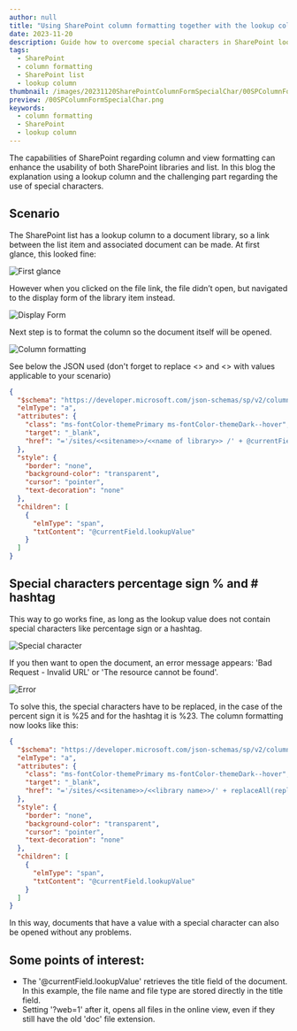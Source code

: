 ```yaml
---
author: null
title: "Using SharePoint column formatting together with the lookup column and special characters (% and #)"
date: 2023-11-20
description: Guide how to overcome special characters in SharePoint lookup column
tags:
  - SharePoint
  - column formatting
  - SharePoint list
  - lookup column
thumbnail: /images/20231120SharePointColumnFormSpecialChar/00SPColumnFormSpecialChar.png
preview: /00SPColumnFormSpecialChar.png
keywords:
  - column formatting
  - SharePoint
  - lookup column
---
```




The capabilities of SharePoint regarding column and view formatting can enhance the usability of both SharePoint libraries and list.
In this blog the explanation using a lookup column and the challenging part regarding the use of special characters. 

## Scenario
The SharePoint list has a lookup column to a document library, so a link between the list item and associated document can be made. At first glance, this looked fine:


![First glance](/images/20231120SharePointColumnFormSpecialChar/1-firstglance.png)

However when you clicked on the file link, the file didn’t open, but navigated to the display form of the library item instead. 

![Display Form](/images/20231120SharePointColumnFormSpecialChar/2-displayform.png)

Next step is to format the column so the document itself will be opened.

![Column formatting](/images/20231120SharePointColumnFormSpecialChar/3-columnformatting.png)

See below the JSON used (don't forget to replace <<sitename>>  and <<name of library>> with values applicable to your scenario)

````json
{
  "$schema": "https://developer.microsoft.com/json-schemas/sp/v2/column-formatting.schema.json",
  "elmType": "a",
  "attributes": {
    "class": "ms-fontColor-themePrimary ms-fontColor-themeDark--hover",
    "target": "_blank",
    "href": "='/sites/<<sitename>>/<<name of library>> /' + @currentField.lookupValue + '?web=1'"
  },
  "style": {
    "border": "none",
    "background-color": "transparent",
    "cursor": "pointer",
    "text-decoration": "none"
  },
  "children": [
    {
      "elmType": "span",
      "txtContent": "@currentField.lookupValue"
    }
  ]
}

````


## Special characters percentage sign % and # hashtag
This way to go works fine, as long as the lookup value does not contain special characters like percentage sign or a hashtag.

![Special character](/images/20231120SharePointColumnFormSpecialChar/4-specialcharacter.png)

If you then want to open the document, an error message appears: 'Bad Request - Invalid URL' or 'The resource cannot be found'.


![Error](/images/20231120SharePointColumnFormSpecialChar/5-error.png)

To solve this, the special characters have to be replaced, in the case of the percent sign it is %25 and for the hashtag it is %23. The column formatting now looks like this:

```json
{
  "$schema": "https://developer.microsoft.com/json-schemas/sp/v2/column-formatting.schema.json",
  "elmType": "a",
  "attributes": {
    "class": "ms-fontColor-themePrimary ms-fontColor-themeDark--hover",
    "target": "_blank",
    "href": "='/sites/<<sitename>>/<<library name>>/' + replaceAll(replaceAll(@currentField.lookupValue, '%', '%25'), '#', '%23') + '?web=1'"
  },
  "style": {
    "border": "none",
    "background-color": "transparent",
    "cursor": "pointer",
    "text-decoration": "none"
  },
  "children": [
    {
      "elmType": "span",
      "txtContent": "@currentField.lookupValue"
    }
  ]
}

```

In this way, documents that have a value with a special character can also be opened without any problems.

## Some points of interest: 
* The '@currentField.lookupValue' retrieves the title field of the document. In this example, the file name and file type are stored directly in the title field.
* Setting '?web=1' after it, opens all files in the online view, even if they still have the old 'doc' file extension.
